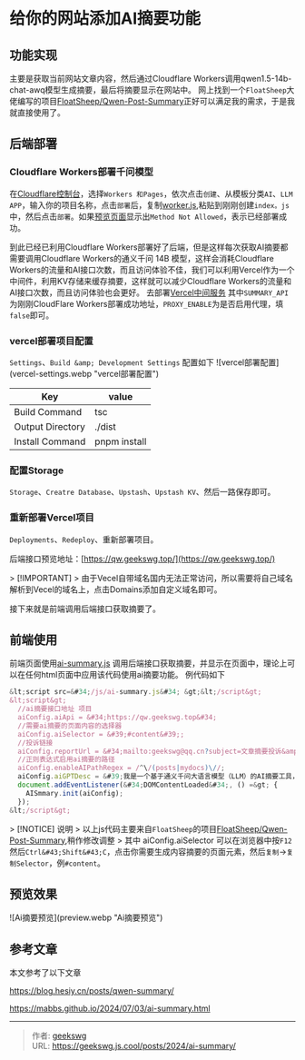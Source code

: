 # 给你的网站添加AI摘要功能


## 功能实现

主要是获取当前网站文章内容，然后通过Cloudflare Workers调用qwen1.5-14b-chat-awq模型生成摘要，最后将摘要显示在网站中。
网上找到一个`FloatSheep`大佬编写的项目[FloatSheep/Qwen-Post-Summary](https://github.com/FloatSheep/Qwen-Post-Summary/)正好可以满足我的需求，于是我就直接使用了。
## 后端部署

### Cloudflare Workers部署千问模型
在[Cloudflare控制台](https://dash.cloudflare.com/)，选择`Workers 和Pages`，依次点击`创建`、从模板分类`AI`、`LLM APP`，输入你的项目名称，点击`部署`后，复制[worker.js](https://github.com/FloatSheep/Qwen-Post-Summary/blob/vercel/worker/worker.js),粘贴到刚刚创建`index。js`中，然后点击`部署`。如果[预览页面](https://qw.geekswg.workers.dev/)显示出`Method Not Allowed`，表示已经部署成功。

到此已经已利用Cloudflare Workers部署好了后端，但是这样每次获取AI摘要都需要调用Cloudflare Workers的通义千问 14B 模型，这样会消耗Cloudflare Workers的流量和AI接口次数，而且访问体验不佳，我们可以利用Vercel作为一个中间件，利用KV存储来缓存摘要，这样就可以减少Cloudflare Workers的流量和AI接口次数，而且访问体验也会更好。
去部署[Vercel中间服务](https://vercel.com/new/clone?repository-url=https%3A%2F%2Fgithub.com%2FFloatSheep%2FQwen-Post-Summary%2Ftree%2Fvercel&amp;env=SUMMARY_API%2CPROXY_ENABLE&amp;envDescription=SUMMARY_API%20%E4%B8%BA%20Cloudflare%20Worker%20%E6%89%80%E7%BB%99%E5%87%BA%E7%9A%84%E5%9F%9F%E5%90%8D%EF%BC%8CPROXY_ENABLE%20%E8%AF%B7%E5%A1%AB%E5%86%99%20false&amp;output-directory=.%2Fdist)
其中`SUMMARY_API`为刚刚CloudFlare Workers部署成功地址，`PROXY_ENABLE`为是否启用代理，填`false`即可。

### vercel部署项目配置
`Settings`、`Build &amp; Development Settings` 配置如下
![vercel部署配置](vercel-settings.webp &#34;vercel部署配置&#34;) 

|Key | value |
| ------ | ----------- |
|Build Command    | tsc |
|Output Directory | ./dist |
|Install Command  | pnpm install |

### 配置Storage
`Storage`、`Creatre Database`、`Upstash`、`Upstash KV`、然后一路保存即可。
### 重新部署Vercel项目
`Deployments`、`Redeploy`、重新部署项目。

后端接口预览地址：[https://qw.geekswg.top/](https://qw.geekswg.top/)

&gt; [!IMPORTANT]
&gt; 由于Vecel自带域名国内无法正常访问，所以需要将自己域名解析到Vecel的域名上，点击Domains添加自定义域名即可。  

接下来就是前端调用后端接口获取摘要了。
## 前端使用
前端页面使用[ai-summary.js](http://geekswg.js.cool/js/ai-summary.js) 调用后端接口获取摘要，并显示在页面中，理论上可以在任何html页面中应用该代码使用ai摘要功能。
例代码如下
```js
&lt;script src=&#34;/js/ai-summary.js&#34; &gt;&lt;/script&gt;
&lt;script&gt;
  //ai摘要接口地址 项目 
  aiConfig.aiApi = &#34;https://qw.geekswg.top&#34;
  //需要ai摘要的页面内容的选择器
  aiConfig.aiSelector = &#39;#content&#39;;
  //投诉链接
  aiConfig.reportUrl = &#34;mailto:geekswg@qq.cn?subject=文章摘要投诉&amp;body=投诉网址：=&#34;&#43;location.href;
  //正则表达式启用ai摘要的路径
  aiConfig.enableAIPathRegex = /^\/(posts|mydocs)\//; 
  aiConfig.aiGPTDesc = &#39;我是一个基于通义千问大语言模型（LLM）的AI摘要工具，它可以帮助你快速生成文章摘要，提高阅读体验。&#39;;
  document.addEventListener(&#34;DOMContentLoaded&#34;, () =&gt; {
    AISmmary.init(aiConfig);
  });
&lt;/script&gt;
```
&gt; [!NOTICE] 说明
&gt; 以上js代码主要来自`FloatSheep`的项目[FloatSheep/Qwen-Post-Summary](https://github.com/FloatSheep/Qwen-Post-Summary/),稍作修改调整
&gt; 其中 aiConfig.aiSelector 可以在浏览器中按`F12`然后`Ctrl&#43;Shift&#43;C`，点击你需要生成内容摘要的页面元素，然后`复制`-&gt;`复制Selector`，例`#content`。

## 预览效果

![Ai摘要预览](preview.webp &#34;Ai摘要预览&#34;)

## 参考文章
本文参考了以下文章 

https://blog.hesiy.cn/posts/qwen-summary/

https://mabbs.github.io/2024/07/03/ai-summary.html 



---

> 作者: [geekswg](https://github.com/geekswg)  
> URL: https://geekswg.js.cool/posts/2024/ai-summary/  

